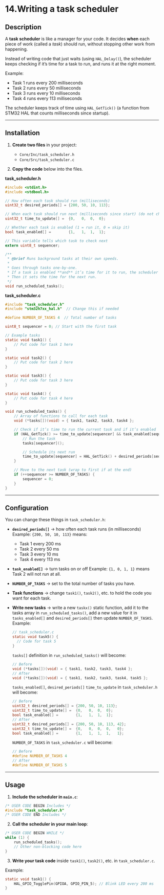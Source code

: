 # 14.Writing a task scheduler

## **Description**

A **task scheduler** is like a manager for your code.
It decides **when** each piece of work (called a *task*) should run, without stopping other work from happening.

Instead of writing code that just waits (using `HAL_Delay()`), the scheduler keeps checking if it’s time for a task to run, and runs it at the right moment.

Example:

* Task 1 runs every 200 milliseconds
* Task 2 runs every 50 milliseconds
* Task 3 runs every 10 milliseconds
* Task 4 runs every 113 milliseconds

The scheduler keeps track of time using `HAL_GetTick()` (a function from STM32 HAL that counts milliseconds since startup).

---

## **Installation**

1. **Create two files** in your project:

   * `Core/Inc/task_scheduler.h`
   * `Core/Src/task_scheduler.c`

2. **Copy the code** below into the files.

**task\_scheduler.h**

```c
#include <stdint.h>
#include <stdbool.h>

// How often each task should run (milliseconds)
uint32_t desired_periods[] = {200, 50, 10, 113};

// When each task should run next (milliseconds since start) (do not change these values, only add new ones if needed)
uint32_t time_to_update[] =  {0,   0,  0,  0};

// Whether each task is enabled (1 = run it, 0 = skip it)
bool task_enabled[] =        {1,   1,  1,  1};

// This variable tells which task to check next
extern uint8_t sequencer;

/**
 * @brief Runs background tasks at their own speeds.
 * 
 * Goes through tasks one-by-one.  
 * If a task is enabled **and** it’s time for it to run, the scheduler will call it.  
 * Then it sets the time for the next run.
 */
void run_scheduled_tasks();
```

**task\_scheduler.c**

```c
#include "task_scheduler.h"
#include "stm32h7xx_hal.h"  // Change this if needed

#define NUMBER_OF_TASKS 4  // Total number of tasks

uint8_t sequencer = 0; // Start with the first task

// Example tasks
static void task1() {
    // Put code for task 1 here
}

static void task2() {
    // Put code for task 2 here
}

static void task3() {
    // Put code for task 3 here
}

static void task4() {
    // Put code for task 4 here
}

void run_scheduled_tasks() {
    // Array of functions to call for each task
    void (*tasks[])(void) = { task1, task2, task3, task4 };

    // Check if it’s time to run the current task and if it’s enabled
    if (HAL_GetTick() >= time_to_update[sequencer] && task_enabled[sequencer]) {
        // Run the task
        tasks[sequencer]();

        // Schedule its next run
        time_to_update[sequencer] = HAL_GetTick() + desired_periods[sequencer];
    }

    // Move to the next task (wrap to first if at the end)
    if (++sequencer >= NUMBER_OF_TASKS) {
        sequencer = 0;
    }
}
```

---

## **Configuration**

You can change these things in `task_scheduler.h`:

* **`desired_periods[]`** → how often each task runs (in milliseconds)
  Example: `{200, 50, 10, 113}` means:

  * Task 1 every 200 ms
  * Task 2 every 50 ms
  * Task 3 every 10 ms
  * Task 4 every 113 ms

* **`task_enabled[]`** → turn tasks on or off
  Example: `{1, 0, 1, 1}` means Task 2 will not run at all.

* **`NUMBER_OF_TASKS`** → set to the total number of tasks you have.

* **Task functions** → change `task1()`, `task2()`, etc. to hold the code you want for each task.

* **Write new tasks** → write a new `taskx()` static function, add it to the tasks array in `run_scheduled_tasks()`, add a new value for it in `tasks_enabled[]` and `desired_periods[]` then update `NUMBER_OF_TASKS`.
  Example:
  ```c
  // task_scheduler.c
  static void task5() {
    // Code for task 5
  }
  ```
  `tasks[]` definition in `run_scheduled_tasks()` will become:
  ```c
  // Before
  void (*tasks[])(void) = { task1, task2, task3, task4 };
  // After
  void (*tasks[])(void) = { task1, task2, task3, task4, task5 };
  ```
  `tasks_enabled[]`, `desired_periods[]` `time_to_update` in `task_scheduler.h` will become:
  ```c
  // Before
  uint32_t desired_periods[] = {200, 50, 10, 113};
  uint32_t time_to_update[] =  {0,   0,  0,  0};
  bool task_enabled[] =        {1,   1,  1,  1};
  // After
  uint32_t desired_periods[] = {200, 50, 10, 113, 42};
  uint32_t time_to_update[] =  {0,   0,  0,  0,   0};
  bool task_enabled[] =        {1,   1,  1,  1,   1};
  ```
  `NUMBER_OF_TASKS` in `task_scheduler.c` will become:
  ```c
  // Before
  #define NUMBER_OF_TASKS 4
  // After
  #define NUMBER_OF_TASKS 5
  ```

---

## **Usage**

1. **Include the scheduler in `main.c`**:

```c
/* USER CODE BEGIN Includes */
#include "task_scheduler.h"
/* USER CODE END Includes */
```

2. **Call the scheduler in your main loop**:

```c
/* USER CODE BEGIN WHILE */
while (1) {
    run_scheduled_tasks();
    // Other non-blocking code here
}
```

3. **Write your task code** inside `task1()`, `task2()`, etc. in `task_scheduler.c`.

Example:

```c
static void task1() {
    HAL_GPIO_TogglePin(GPIOA, GPIO_PIN_5); // Blink LED every 200 ms
}
```